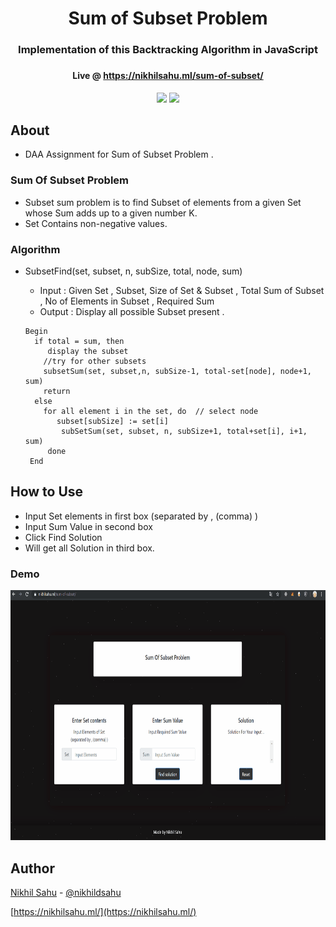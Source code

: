 <h1 align="center">Sum of Subset Problem   </h1>
<h3 align="center"> Implementation of this Backtracking Algorithm in JavaScript  <h3>
<h4 align="center">Live @ <a href="https://nikhilsahu.ml/sum-of-subset/">https://nikhilsahu.ml/sum-of-subset/</a>   </h4>   

<div align="center">
  
![](https://img.shields.io/badge/Made%20with-JS-brightgreen?style=flat-square)
[![](https://img.shields.io/badge/Website-Up-brightgreen?style=flat-square)](https://nikhilsahu.ml/sum-of-subset/)


</div>

## About 
- DAA Assignment for Sum of Subset Problem .

### Sum Of Subset Problem
- Subset sum problem is to find Subset of elements from a given Set whose Sum adds up to a given number K. 
- Set Contains non-negative values. 

### Algorithm
 - SubsetFind(set, subset, n, subSize, total, node, sum)
    - Input : Given Set , Subset, Size of Set & Subset , Total Sum of Subset , No of Elements in Subset , Required Sum
     - Output : Display all possible Subset present .
    
    ```
    Begin
      if total = sum, then
         display the subset
        //try for other subsets
        subsetSum(set, subset,n, subSize-1, total-set[node], node+1, sum)
        return
      else
        for all element i in the set, do  // select node 
           subset[subSize] := set[i]
            subSetSum(set, subset, n, subSize+1, total+set[i], i+1, sum)
         done
     End
    ```
 ## How to Use
 -  Input Set elements in first box (separated by , (comma) )
 -  Input Sum Value in second box
 -  Click Find Solution
 - Will get  all Solution in third box.
 
 ### Demo
 
  <img height=400px src="./demo.gif" >
  
## Author

[Nikhil Sahu](https://nikhilsahu.ml/) - [@nikhildsahu](https://github.com/nikhildsahu) 

[https://nikhilsahu.ml/](https://nikhilsahu.ml/)

